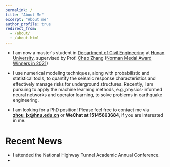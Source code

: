 ```yaml
---
permalink: /
title: "About Me"
excerpt: "About me"
author_profile: true
redirect_from: 
  - /about/
  - /about.html
---
```


- I am now a master's student in [Department of Civil Engineering](http://ce.hnu.edu.cn/index.htm) at [Hunan University](https://www.hnu.edu.cn/index.htm), supervised by Prof. [Chao Zhang](https://grzy.hnu.edu.cn/site/index/zhangchao.) ([Norman Medal Award Winners in 2021](https://www.asce.org/publications-and-news/civil-engineering-source/article/2021/07/15/zhang-and-lu-earn-2021-norman-medal))

- I use numerical modeling techniques, along with probabilistic and statistical tools, to quantify the seismic response characteristics and effectively manage risks for underground structures. Recently, I am pursuing to apply the machine learning methods, e.g.,physics-informed neural networks and operator learning,  to solve problems in earthquake engineering.

- I am looking for a PhD position! Please feel free to contact me via **zhou_jx@hnu.edu.cn** or **WeChat at 15145663684**, if you are interested in me.


Recent News
======
- I attended the National Highway Tunnel Academic Annual Conference.
-